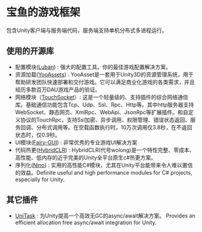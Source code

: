 # 宝鱼的游戏框架
包含Unity客户端与服务端代码，服务端支持单机分布式多进程运行。
## 使用的开源库
  - 配置模块([Luban](https://github.com/focus-creative-games/luban)) : 强大的配置工具。你的最佳游戏配置解决方案。
  - 资源加载([YooAssets](https://github.com/tuyoogame/YooAsset)) : YooAsset是一套用于Unity3D的资源管理系统，用于帮助研发团队快速部署和交付游戏。它可以满足商业化游戏的各类需求，并且经历多款百万DAU游戏产品的验证。
  - 网络模块（[TouchSocket](https://github.com/RRQM/TouchSocket)）: 这是一个轻量级的、支持插件的综合网络通信库。基础通信功能包含Tcp、Udp、Ssl、Rpc、Http等。其中http服务器支持WebSocket、静态网页、XmlRpc、WebApi、JsonRpc等扩展插件。和自定义协议的TouchRpc，支持Ssl加密、异步调用、权限管理、错误状态返回、服务回调、分布式调用等。在空载函数执行时，10万次调用仅3.8秒，在不返回状态时，仅0.9秒。
  - UI模块([Fairy-GUI](https://www.fairygui.com/)) : 非常优秀的专业游戏UI解决方案
  - 代码热更([HybridCLR](https://github.com/focus-creative-games/hybridclr)) : HybridCLR(代号wolong)是一个特性完整、零成本、高性能、低内存的近乎完美的Unity全平台原生c#热更方案。
  - 序列化([Nino](https://github.com/JasonXuDeveloper/Nino)) : 实用的高性能C#模块，尤其在Unity平台能带来令人难以置信的效益。Definite useful and high performance modules for C# projects, especially for Unity.
## 其它插件
  - [UniTask](https://github.com/Cysharp/UniTask) : 为Unity提高一个高效无GC的async/await解决方案。 Provides an efficient allocation free async/await integration for Unity.
